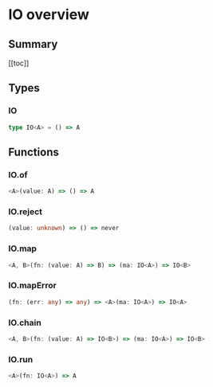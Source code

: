 # IO overview

## Summary

[[toc]]

## Types

### IO

```ts
type IO<A> = () => A
```

## Functions

### IO.of

```ts
<A>(value: A) => () => A
```

### IO.reject

```ts
(value: unknown) => () => never
```

### IO.map

```ts
<A, B>(fn: (value: A) => B) => (ma: IO<A>) => IO<B>
```

### IO.mapError

```ts
(fn: (err: any) => any) => <A>(ma: IO<A>) => IO<A>
```

### IO.chain

```ts
<A, B>(fn: (value: A) => IO<B>) => (ma: IO<A>) => IO<B>
```

### IO.run

```ts
<A>(fn: IO<A>) => A
```

